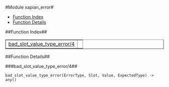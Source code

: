 

#Module xapian_error#
* [Function Index](#index)
* [Function Details](#functions)




<a name="index"></a>

##Function Index##


<table width="100%" border="1" cellspacing="0" cellpadding="2" summary="function index"><tr><td valign="top"><a href="#bad_slot_value_type_error-4">bad_slot_value_type_error/4</a></td><td></td></tr></table>


<a name="functions"></a>

##Function Details##

<a name="bad_slot_value_type_error-4"></a>

###bad_slot_value_type_error/4##




`bad_slot_value_type_error(ErrorType, Slot, Value, ExpectedType) -> any()`

